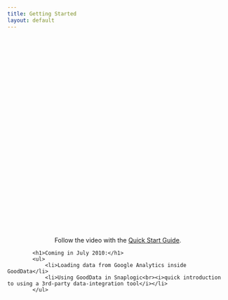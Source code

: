 ```yaml
---
title: Getting Started
layout: default
---
```


<div style="text-align: center">
    <object width="640" height="456"><param name="allowfullscreen" value="true" /><param name="allowscriptaccess" value="always" /><param name="movie" value="http://vimeo.com/moogaloop.swf?clip_id=12674036&amp;server=vimeo.com&amp;show_title=1&amp;show_byline=0&amp;show_portrait=0&amp;color=576bab&amp;fullscreen=1" /><embed src="http://vimeo.com/moogaloop.swf?clip_id=12674036&amp;server=vimeo.com&amp;show_title=1&amp;show_byline=0&amp;show_portrait=0&amp;color=576bab&amp;fullscreen=1" type="application/x-shockwave-flash" allowfullscreen="true" allowscriptaccess="always" width="640" height="456"></embed></object><br>
    Follow the video with the <a href="load-in-5-minutes.html">Quick Start Guide</a>.
</div>

            <h1>Coming in July 2010:</h1>
            <ul>
                <li>Loading data from Google Analytics inside GoodData</li>
                <li>Using GoodData in Snaplogic<br><i>quick introduction to using a 3rd-party data-integration tool</i></li>
            </ul>
